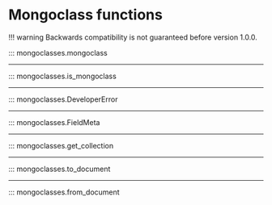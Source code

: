 # Mongoclass functions

!!! warning
    Backwards compatibility is not guaranteed before version 1.0.0.

::: mongoclasses.mongoclass
___
::: mongoclasses.is_mongoclass
___
::: mongoclasses.DeveloperError
___
::: mongoclasses.FieldMeta
___
::: mongoclasses.get_collection
___
::: mongoclasses.to_document
___
::: mongoclasses.from_document
